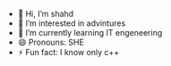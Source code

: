 - 👋 Hi, I’m shahd 
- 👀 I’m interested in advintures 
- 🌱 I’m currently learning IT engeneering 
- 😄 Pronouns: SHE 
- ⚡ Fun fact: I know only c++

<!---
shahd-05/shahd-05 is a ✨ special ✨ repository because its `README.md` (this file) appears on your GitHub profile.
You can click the Preview link to take a look at your changes.
--->
